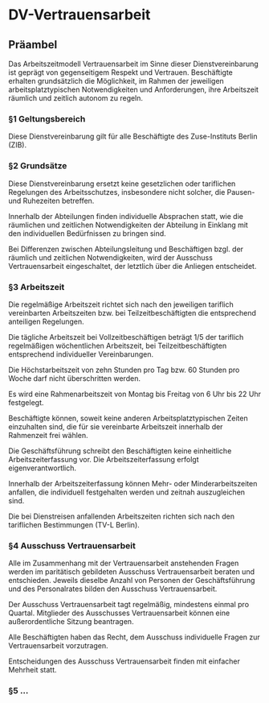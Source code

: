 # DV-Vertrauensarbeit 

## Präambel

Das Arbeitszeitmodell Vertrauensarbeit im Sinne dieser Dienstvereinbarung
ist geprägt von gegenseitigem Respekt und Vertrauen. Beschäftigte erhalten grundsätzlich
die Möglichkeit, im Rahmen der jeweiligen arbeitsplatztypischen Notwendigkeiten
und Anforderungen, ihre Arbeitszeit räumlich und zeitlich autonom zu regeln.


### §1 Geltungsbereich

Diese Dienstvereinbarung gilt für alle Beschäftigte des Zuse-Instituts Berlin (ZIB).

### §2 Grundsätze

Diese Dienstvereinbarung ersetzt keine gesetzlichen oder tariflichen Regelungen
des Arbeitsschutzes, insbesondere nicht solcher, die Pausen- und Ruhezeiten betreffen.

Innerhalb der Abteilungen finden individuelle Absprachen statt, wie die räumlichen
und zeitlichen Notwendigkeiten der Abteilung in Einklang mit den individuellen
Bedürfnissen zu bringen sind.

Bei Differenzen zwischen Abteilungsleitung und Beschäftigen bzgl. der räumlich und
zeitlichen Notwendigkeiten, wird der Ausschuss Vertrauensarbeit eingeschaltet, der
letztlich über die Anliegen entscheidet.


### §3 Arbeitszeit

Die regelmäßige Arbeitszeit richtet sich nach den jeweiligen tariflich vereinbarten
Arbeitszeiten bzw. bei Teilzeitbeschäftigten die entsprechend anteiligen Regelungen.

Die tägliche Arbeitszeit bei Vollzeitbeschäftigen beträgt 1/5 der tariflich regelmäßigen
wöchentlichen Arbeitszeit, bei Teilzeitbeschäftigten entsprechend individueller Vereinbarungen.

Die Höchstarbeitszeit von zehn Stunden pro Tag bzw. 60 Stunden pro Woche darf nicht
überschritten werden.

Es wird eine Rahmenarbeitszeit von Montag bis Freitag von 6 Uhr bis 22 Uhr festgelegt.

Beschäftigte können, soweit keine anderen Arbeitsplatztypischen Zeiten einzuhalten
sind, die für sie vereinbarte Arbeitszeit innerhalb der Rahmenzeit frei wählen.

Die Geschäftsführung schreibt den Beschäftigten keine einheitliche Arbeitszeiterfassung
vor. Die Arbeitszeiterfassung erfolgt eigenverantwortlich.

Innerhalb der Arbeitszeiterfassung können  Mehr- oder Minderarbeitszeiten anfallen, die
individuell festgehalten werden und zeitnah auszugleichen sind.

Die bei Dienstreisen anfallenden Arbeitszeiten richten sich nach den tariflichen
Bestimmungen (TV-L Berlin).


### §4 Ausschuss Vertrauensarbeit

Alle im Zusammenhang mit der Vertrauensarbeit anstehenden Fragen werden im paritätisch
gebildeten Ausschuss Vertrauensarbeit beraten und entschieden. Jeweils dieselbe Anzahl
von Personen der Geschäftsführung und des Personalrates bilden den Ausschuss Vertrauensarbeit.

Der Ausschuss Vertrauensarbeit tagt regelmäßig, mindestens einmal pro Quartal.
Mitglieder des Ausschusses Vertrauensarbeit können eine außerordentliche Sitzung beantragen.

Alle Beschäftigten haben das Recht, dem Ausschuss individuelle Fragen zur Vertrauensarbeit
vorzutragen.

Entscheidungen des Ausschuss Vertrauensarbeit finden mit einfacher Mehrheit statt. 

### §5 ...
